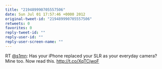 ```yaml
---
title: "219489990705557506"
date: Sun Jul 01 17:57:46 +0000 2012
original-tweet-id: "219489990705557506"
retweets: 0
favorites: 0
reply-tweet-id: ""
reply-user-id: ""
reply-user-screen-name: ""
---
```

RT <a href="https://twitter.com/s1mn">@s1mn</a>: Has your iPhone replaced your SLR as your everyday camera? Mine too. Now read this. http://t.co/XqTCjwoF

